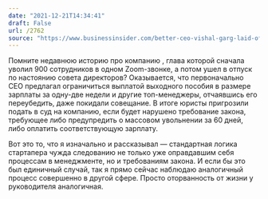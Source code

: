 ```yaml
---
date: "2021-12-21T14:34:41"
draft: False
url: /2762
source: "https://www.businessinsider.com/better-ceo-vishal-garg-laid-off-employees-one-week-severance-2021-12"
---
```


Помните недавнюю историю про компанию , глава которой сначала уволил 900 сотрудников в одном Zoom-звонке, а потом ушел в отпуск по настоянию совета директоров? Оказывается, что первоначально CEO предлагал ограничиться выплатой выходного пособия в размере зарплаты за одну-две недели и другие топ-менеджеры, отчаявшись его переубедить, даже покидали совещание. В итоге юристы пригрозили подать в суд на компанию, если будет нарушено требование закона, требующее либо предупредить о массовом увольнении за 60 дней, либо оплатить соответствующую зарплату. 

Вот это то, что я изначально и рассказывал — стандартная логика стартапера чужда следованию не только уже оправдавшим себя процессам в менеджменте, но и требованиям закона. И если бы это был единичный случай, так я прямо сейчас наблюдаю аналогичный процесс совершенно в другой сфере. Просто оторванность от жизни у руководителя аналогичная.
